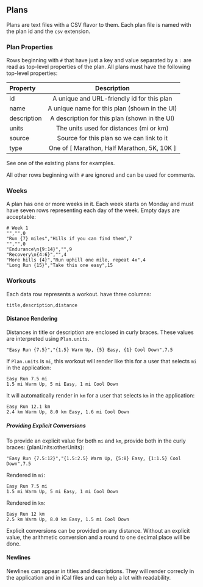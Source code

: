 ## Plans
Plans are text files with a CSV flavor to them. Each plan file is named with the plan id and the `csv` extension.

### Plan Properties
Rows beginning with `#` that have just a key and value separated by a `:` are read as top-level properties of the plan. All plans must have the following top-level properties:

| Property      | Description                                   |
| :------------ | :-------------------------------------------: |
|  id           | A unique and URL-friendly id for this plan    |
|  name         | A unique name for this plan (shown in the UI) |
|  description  | A description for this plan (shown in the UI) |
|  units        | The units used for distances (mi or km)       |
|  source       | Source for this plan so we can link to it     |
|  type         | One of [ Marathon, Half Marathon, 5K, 10K ]   |

See one of the existing plans for examples.

All other rows beginning with `#` are ignored and can be used for comments.

### Weeks
A plan has one or more weeks in it. Each week starts on Monday and must have seven rows representing each day of the week. Empty days are acceptable:
```
# Week 1
"","",0
"Run {7} miles","Hills if you can find them",7
"","",0
"Endurance\n{9:14}","",9
"Recovery\n{4:6}","",4
"More hills {4}","Run uphill one mile, repeat 4x",4
"Long Run {15}","Take this one easy",15
```

### Workouts
Each data row represents a workout. have three columns:
```
title,description,distance
```

#### Distance Rendering
Distances in title or description are enclosed in curly braces. These values are interpreted using `Plan.units`.
```
"Easy Run {7.5}","{1.5} Warm Up, {5} Easy, {1} Cool Down",7.5
```
If `Plan.units` is `mi`, this workout will render like this for a user that selects `mi` in the application:
```
Easy Run 7.5 mi
1.5 mi Warm Up, 5 mi Easy, 1 mi Cool Down
```
It will automatically render in `km` for a user that selects `km` in the application:
```
Easy Run 12.1 km
2.4 km Warm Up, 8.0 km Easy, 1.6 mi Cool Down
```

##### Providing Explicit Conversions
To provide an explicit value for both `mi` and `km`, provide both in the curly braces: {planUnits:otherUnits}:
```
"Easy Run {7.5:12}","{1.5:2.5} Warm Up, {5:8} Easy, {1:1.5} Cool Down",7.5
```
Rendered in `mi`:
```
Easy Run 7.5 mi
1.5 mi Warm Up, 5 mi Easy, 1 mi Cool Down
```
Rendered in `km`:
```
Easy Run 12 km
2.5 km Warm Up, 8.0 km Easy, 1.5 mi Cool Down
```
Explicit conversions can be provided on any distance. Without an explicit value, the arithmetic conversion and a round to one decimal place will be done.

#### Newlines
Newlines can appear in titles and descriptions. They will render correcly in the application and in iCal files and can help a lot with readability.
